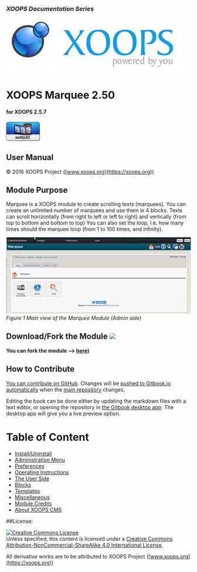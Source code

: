 ### _XOOPS Documentation Series_
![logoXoops.jpg](en/assets/logoXoops.jpg)

# XOOPS Marquee 2.50
#### for XOOPS 2.5.7
  
![logoModule.png](en/assets/logoModule.png)
         
## User Manual
  
© 2016 XOOPS Project ([www.xoops.org](https://xoops.org))  
  
## Module Purpose 
Marquee is a XOOPS module to create scrolling texts (marquees). You can create an unlimited number of marquees and use them in 4 blocks. Texts can scroll horizontally (from right to left or left to right) and vertically (from top to bottom and bottom to top)
You can also set the loop, i.e. how many times should the marquee loop (from 1 to 100 times, and infinity).

![image007.png](en/assets/image007.png)
_Figure 1 Main view of the Marquee Module (Admin side)_
  
## Download/Fork the Module ![](https://xoops.org/images/forkit.png) 

**You can fork the module --> [here](https://github.com/XoopsModules25x/marquee))** 

## How to Contribute

[You can contribute on GitHub](https://github.com/XoopsDocs/marquee-tutorial). Changes will be [pushed to Gitbook.io automatically](https://www.gitbook.com/book/xoops/marquee-tutorial/activity) when the [main repository](https://github.com/XoopsDocs/marquee-tutorial) changes.

Editing the book can be done either by updating the markdown files with a text editor, or opening the repository in [the Gitbook desktop app](https://github.com/GitbookIO/editor/blob/master/README.md). The desktop app will give you a live preview option.

# Table of Content

* [Install/Uninstall](en/book/1install.md)
* [Administration Menu](en/book/2administration.md)
* [Preferences](en/book/3preferences.md)
* [Operating Instructions](en/book/4operations.md)
* [The User Side](en/book/5userside.md)
* [Blocks](en/book/6blocks.md)
* [Templates](en/book/7templates.md)
* [Miscellaneous](en/book/8other.md) 
* [Module Credits](en/book/9credits.md)
* [About XOOPS CMS](en/book/10aboutxoops.md)

##License:

<a rel="license" href="http://creativecommons.org/licenses/by-nc-sa/4.0/"><img alt="Creative Commons License" style="border-width:0" src="https://i.creativecommons.org/l/by-nc-sa/4.0/88x31.png" /></a><br />Unless specified, this content is licensed under a <a rel="license" href="http://creativecommons.org/licenses/by-nc-sa/4.0/">Creative Commons Attribution-NonCommercial-ShareAlike 4.0 International License</a>.

All derivative works are to be attributed to XOOPS Project ([www.xoops.org](https://xoops.org))
